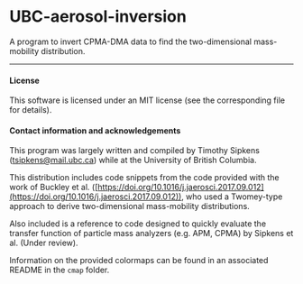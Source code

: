 # UBC-aerosol-inversion

A program to invert CPMA-DMA data to find the two-dimensional
mass-mobility distribution.

----------------------------------------------------------------------

#### License

This software is licensed under an MIT license (see the corresponding file
for details).


#### Contact information and acknowledgements

This program was largely written and compiled by Timothy Sipkens
([tsipkens@mail.ubc.ca](mailto:tsipkens@mail.ubc.ca)) while at the
University of British Columbia.

This distribution includes code snippets from the code provided with
the work of Buckley et al.
([https://doi.org/10.1016/j.jaerosci.2017.09.012](https://doi.org/10.1016/j.jaerosci.2017.09.012)), who used a Twomey-type approach
to derive two-dimensional mass-mobility distributions.

Also included is a reference to code designed to quickly evaluate
the transfer function of particle mass analyzers (e.g. APM, CPMA) by
Sipkens et al. (Under review).

Information on the provided colormaps can be found in an associated
README in the `cmap` folder.
